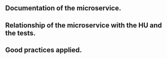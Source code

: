## Documentation of the microservice. 



## Relationship of the microservice with the HU and the tests.




## Good practices applied.